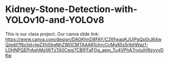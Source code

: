# Kidney-Stone-Detection-with-YOLOv10-and-YOLOv8

This is our class project. 
Our canva slide link: https://www.canva.com/design/DAGKhnD8FAY/CZ6fwapKJUjPqQp0rJ64wQ/edit?fbclid=IwZXh0bgNhZW0CMTAAAR1chrcCcMg85s5rlbhWaz1-LOHNPQEPrAqhMzIWTzTA0Ceqj7CBIFFaFGg_aem_Tu4VPhA7nxIuIH9zyvvDKw
